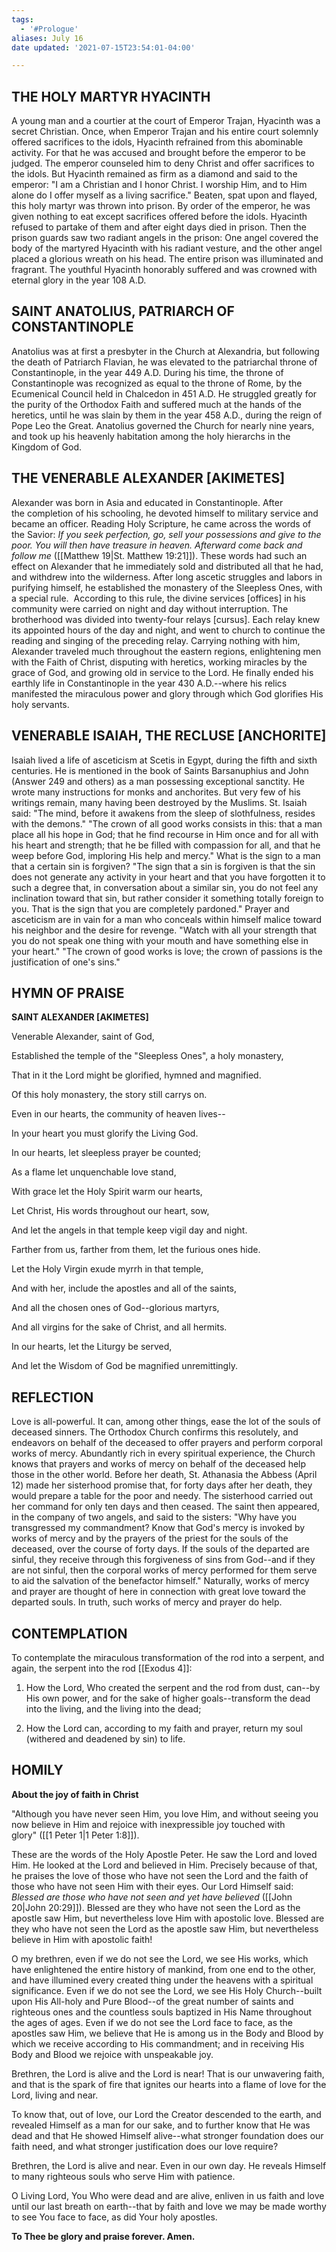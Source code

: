 ```yaml
---
tags:
  - '#Prologue'
aliases: July 16
date updated: '2021-07-15T23:54:01-04:00'

---
```


## THE HOLY MARTYR HYACINTH

A young man and a courtier at the court of Emperor Trajan, Hyacinth was a secret Christian. Once, when Emperor Trajan and his entire court solemnly offered sacrifices to the idols, Hyacinth refrained from this abominable activity. For that he was accused and brought before the emperor to be judged. The emperor counseled him to deny Christ and offer sacrifices to the idols. But Hyacinth remained as firm as a diamond and said to the emperor: "I am a Christian and I honor Christ. I worship Him, and to Him alone do I offer myself as a living sacrifice." Beaten, spat upon and flayed, this holy martyr was thrown into prison. By order of the emperor, he was given nothing to eat except sacrifices offered before the idols. Hyacinth refused to partake of them and after eight days died in prison. Then the prison guards saw two radiant angels in the prison: One angel covered the body of the martyred Hyacinth with his radiant vesture, and the other angel placed a glorious wreath on his head. The entire prison was illuminated and fragrant. The youthful Hyacinth honorably suffered and was crowned with eternal glory in the year 108 A.D.

## SAINT ANATOLIUS, PATRIARCH OF CONSTANTINOPLE

Anatolius was at first a presbyter in the Church at Alexandria, but following the death of Patriarch Flavian, he was elevated to the patriarchal throne of Constantinople, in the year 449 A.D. During his time, the throne of Constantinople was recognized as equal to the throne of Rome, by the Ecumenical Council held in Chalcedon in 451 A.D. He struggled greatly for the purity of the Orthodox Faith and suffered much at the hands of the heretics, until he was slain by them in the year 458 A.D., during the reign of Pope Leo the Great. Anatolius governed the Church for nearly nine years, and took up his heavenly habitation among the holy hierarchs in the Kingdom of God.

## THE VENERABLE ALEXANDER [AKIMETES]

Alexander was born in Asia and educated in Constantinople. After the completion of his schooling, he devoted himself to military service and became an officer. Reading Holy Scripture, he came across the words of the Savior: _If you seek perfection, go, sell your possessions and give to the poor. You will then have treasure in heaven. Afterward come back and follow me_ ([[Matthew 19|St. Matthew 19:21]]). These words had such an effect on Alexander that he immediately sold and distributed all that he had, and withdrew into the wilderness. After long ascetic struggles and labors in purifying himself, he established the monastery of the Sleepless Ones, with a special rule.  According to this rule, the divine services [offices] in his community were carried on night and day without interruption. The brotherhood was divided into twenty-four relays [cursus]. Each relay knew its appointed hours of the day and night, and went to church to continue the reading and singing of the preceding relay. Carrying nothing with him, Alexander traveled much throughout the eastern regions, enlightening men with the Faith of Christ, disputing with heretics, working miracles by the grace of God, and growing old in service to the Lord. He finally ended his earthly life in Constantinople in the year 430 A.D.--where his relics manifested the miraculous power and glory through which God glorifies His holy servants.

## VENERABLE ISAIAH, THE RECLUSE [ANCHORITE]

Isaiah lived a life of asceticism at Scetis in Egypt, during the fifth and sixth centuries. He is mentioned in the book of Saints Barsanuphius and John (Answer 249 and others) as a man possessing exceptional sanctity. He wrote many instructions for monks and anchorites. But very few of his writings remain, many having been destroyed by the Muslims. St. Isaiah said: "The mind, before it awakens from the sleep of slothfulness, resides with the demons." "The crown of all good works consists in this: that a man place all his hope in God; that he find recourse in Him once and for all with his heart and strength; that he be filled with compassion for all, and that he weep before God, imploring His help and mercy." What is the sign to a man that a certain sin is forgiven? "The sign that a sin is forgiven is that the sin does not generate any activity in your heart and that you have forgotten it to such a degree that, in conversation about a similar sin, you do not feel any inclination toward that sin, but rather consider it something totally foreign to you. That is the sign that you are completely pardoned." Prayer and asceticism are in vain for a man who conceals within himself malice toward his neighbor and the desire for revenge. "Watch with all your strength that you do not speak one thing with your mouth and have something else in your heart." "The crown of good works is love; the crown of passions is the justification of one's sins."

## HYMN OF PRAISE

**SAINT ALEXANDER [AKIMETES]**

Venerable Alexander, saint of God,

Established the temple of the "Sleepless Ones", a holy monastery,

That in it the Lord might be glorified, hymned and magnified.

Of this holy monastery, the story still carrys on.

Even in our hearts, the community of heaven lives--

In your heart you must glorify the Living God.

In our hearts, let sleepless prayer be counted;

As a flame let unquenchable love stand,

With grace let the Holy Spirit warm our hearts,

Let Christ, His words throughout our heart, sow,

And let the angels in that temple keep vigil day and night.

Farther from us, farther from them, let the furious ones hide.

Let the Holy Virgin exude myrrh in that temple,

And with her, include the apostles and all of the saints,

And all the chosen ones of God--glorious martyrs,

And all virgins for the sake of Christ, and all hermits.

In our hearts, let the Liturgy be served,

And let the Wisdom of God be magnified unremittingly.

## REFLECTION

Love is all-powerful. It can, among other things, ease the lot of the souls of deceased sinners. The Orthodox Church confirms this resolutely, and endeavors on behalf of the deceased to offer prayers and perform corporal works of mercy. Abundantly rich in every spiritual experience, the Church knows that prayers and works of mercy on behalf of the deceased help those in the other world. Before her death, St. Athanasia the Abbess (April 12) made her sisterhood promise that, for forty days after her death, they would prepare a table for the poor and needy. The sisterhood carried out her command for only ten days and then ceased. The saint then appeared, in the company of two angels, and said to the sisters: "Why have you transgressed my commandment? Know that God's mercy is invoked by works of mercy and by the prayers of the priest for the souls of the deceased, over the course of forty days. If the souls of the departed are sinful, they receive through this forgiveness of sins from God--and if they are not sinful, then the corporal works of mercy performed for them serve to aid the salvation of the benefactor himself." Naturally, works of mercy and prayer are thought of here in connection with great love toward the departed souls. In truth, such works of mercy and prayer do help.

## CONTEMPLATION

To contemplate the miraculous transformation of the rod into a serpent, and again, the serpent into the rod [[Exodus 4]]:

1. How the Lord, Who created the serpent and the rod from dust, can--by His own power, and for the sake of higher goals--transform the dead into the living, and the living into the dead;

2. How the Lord can, according to my faith and prayer, return my soul (withered and deadened by sin) to life.

## HOMILY

**About the joy of faith in Christ**

"Although you have never seen Him, you love Him, and without seeing you now believe in Him and rejoice with inexpressible joy touched with glory" ([[1 Peter 1|1 Peter 1:8]]).

These are the words of the Holy Apostle Peter. He saw the Lord and loved Him. He looked at the Lord and believed in Him. Precisely because of that, he praises the love of those who have not seen the Lord and the faith of those who have not seen Him with their eyes. Our Lord Himself said: _Blessed are those who have not seen and yet have believed_ ([[John 20|John 20:29]]). Blessed are they who have not seen the Lord as the apostle saw Him, but nevertheless love Him with apostolic love. Blessed are they who have not seen the Lord as the apostle saw Him, but nevertheless believe in Him with apostolic faith!

O my brethren, even if we do not see the Lord, we see His works, which have enlightened the entire history of mankind, from one end to the other, and have illumined every created thing under the heavens with a spiritual significance. Even if we do not see the Lord, we see His Holy Church--built upon His All-holy and Pure Blood--of the great number of saints and righteous ones and the countless souls baptized in His Name throughout the ages of ages. Even if we do not see the Lord face to face, as the apostles saw Him, we believe that He is among us in the Body and Blood by which we receive according to His commandment; and in receiving His Body and Blood we rejoice with unspeakable joy.

Brethren, the Lord is alive and the Lord is near! That is our unwavering faith, and that is the spark of fire that ignites our hearts into a flame of love for the Lord, living and near.

To know that, out of love, our Lord the Creator descended to the earth, and revealed Himself as a man for our sake, and to further know that He was dead and that He showed Himself alive--what stronger foundation does our faith need, and what stronger justification does our love require?

Brethren, the Lord is alive and near. Even in our own day. He reveals Himself to many righteous souls who serve Him with patience.

O Living Lord, You Who were dead and are alive, enliven in us faith and love until our last breath on earth--that by faith and love we may be made worthy to see You face to face, as did Your holy apostles.

**To Thee be glory and praise forever. Amen.**

